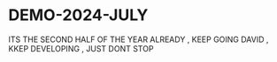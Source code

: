 # DEMO-2024-JULY
ITS THE SECOND HALF OF THE YEAR ALREADY  , KEEP GOING DAVID , KKEP DEVELOPING , JUST DONT STOP
